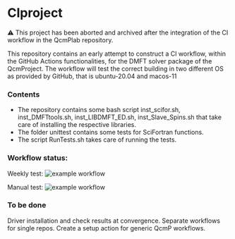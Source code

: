 # CIproject


:warning: This project has been aborted and archived after the integration of the CI workflow in the QcmPlab repository.

This repository contains an early attempt to construct a CI workflow, within the GitHub Actions functionalities, for the DMFT solver package of the QcmProject. The workflow will test the correct building in two different OS as provided by GitHub, that is ubuntu-20.04 and macos-11

### Contents
* The repository contains some bash script inst_scifor.sh, inst_DMFTtools.sh, inst_LIBDMFT_ED.sh, inst_Slave_Spins.sh that take care of installing the respective libraries.
* The folder unittest contains some tests for SciFortran functions.
* The script RunTests.sh takes care of running the tests.



### Workflow status:

Weekly test: ![example workflow](https://github.com/SamueleGiuli/CIproject_QcmP/actions/workflows/Scheduled.yml/badge.svg)

Manual test: ![example workflow](https://github.com/SamueleGiuli/CIproject_QcmP/actions/workflows/ManualWorkflow.yml/badge.svg)

### To be done

Driver installation and check results at convergence. Separate workflows for single repos. Create a setup action for generic QcmP workflows.
